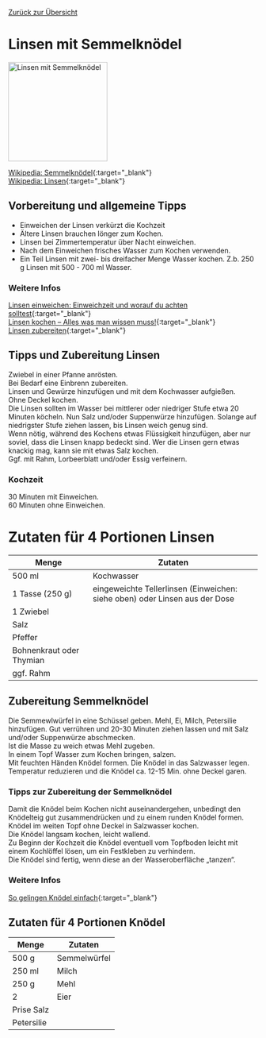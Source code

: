[Zurück zur Übersicht](index.html)

# Linsen mit Semmelknödel

<img src="https://flic.kr/p/2b4xjdp" height="200" alt="Linsen mit Semmelknödel">   

[Wikipedia: Semmelknödel](https://de.wikipedia.org/wiki/Semmelkn%C3%B6del){:target="_blank"}      
[Wikipedia: Linsen](https://de.wikipedia.org/wiki/Linse_(Botanik)){:target="_blank"}    

## Vorbereitung und allgemeine Tipps
<ul>
 <li>
 Einweichen der Linsen verkürzt die Kochzeit
 </li>
 <li>
 Ältere Linsen brauchen lönger zum Kochen.
 </li>
 <li>
 Linsen bei Zimmertemperatur über Nacht einweichen.
 </li>
 <li>
 Nach dem Einweichen frisches Wasser zum Kochen verwenden.
 </li>
 <li>
 Ein Teil Linsen mit zwei- bis dreifacher Menge Wasser kochen. Z.b. 250 g Linsen mit 500 - 700 ml Wasser.  
 </li>
</ul>

### Weitere Infos   
[Linsen einweichen: Einweichzeit und worauf du achten solltest](https://utopia.de/ratgeber/linsen-einweichen-einweichzeit-und-worauf-du-achten-solltest/){:target="_blank"}    
[Linsen kochen – Alles was man wissen muss!](https://www.wir-essen-gesund.de/linsen-kochen/){:target="_blank"}    
[Linsen zubereiten](https://de.wikihow.com/Linsen-zubereiten){:target="_blank"}    

## Tipps und Zubereitung Linsen
Zwiebel in einer Pfanne anrösten.   
Bei Bedarf eine Einbrenn zubereiten.    
Linsen und Gewürze hinzufügen und mit dem Kochwasser aufgießen.  
Ohne Deckel kochen.   
Die Linsen sollten im Wasser bei mittlerer oder niedriger Stufe etwa 20 Minuten köcheln. Nun Salz und/oder Suppenwürze hinzufügen. Solange auf niedrigster Stufe ziehen lassen, bis Linsen weich genug sind.   
Wenn nötig, während des Kochens etwas Flüssigkeit hinzufügen, aber nur soviel, dass die Linsen knapp bedeckt sind.
Wer die Linsen gern etwas knackig mag, kann sie mit etwas Salz kochen.   
Ggf. mit Rahm, Lorbeerblatt und/oder Essig verfeinern.   


###  Kochzeit
30 Minuten mit Einweichen.   
60 Minuten ohne Einweichen.   

# Zutaten für 4 Portionen Linsen

Menge | Zutaten
--- | ---
500 ml | Kochwasser
1 Tasse (250 g) | eingeweichte Tellerlinsen (Einweichen: siehe oben) oder Linsen aus der Dose
| 1 Zwiebel
| Salz
| Pfeffer
| Bohnenkraut oder Thymian
| ggf. Rahm


## Zubereitung Semmelknödel
Die Semmewlwürfel in eine Schüssel geben. Mehl, Ei, Milch, Petersilie hinzufügen. Gut verrühren und 20-30 Minuten ziehen lassen und mit Salz und/oder Suppenwürze abschmecken.   
Ist die Masse zu weich etwas Mehl zugeben.   
In einem Topf Wasser zum Kochen bringen, salzen.   
Mit feuchten Händen Knödel formen. Die Knödel in das Salzwasser legen.   
Temperatur reduzieren und die Knödel ca. 12-15 Min. ohne Deckel garen.   

### Tipps zur Zubereitung der Semmelknödel
Damit die Knödel beim Kochen nicht auseinandergehen, unbedingt den Knödelteig gut zusammendrücken und zu einem runden Knödel formen.
Knödel im weiten Topf ohne Deckel in Salzwasser kochen.    
Die Knödel langsam kochen, leicht wallend.    
Zu Beginn der Kochzeit die Knödel eventuell vom Topfboden leicht mit einem Kochlöffel lösen, um ein Festkleben zu verhindern.    
Die Knödel sind fertig, wenn diese an der Wasseroberfläche „tanzen“.   

### Weitere Infos   
[So gelingen Knödel einfach](https://www.issgesund.at/gesundkochen/tipsundtricks/sogelingenknoedeleinfach.html){:target="_blank"}    


## Zutaten für 4 Portionen Knödel

Menge | Zutaten
--- | ---
500 g | Semmelwürfel
250 ml | Milch
250 g | Mehl
2 | Eier
| Prise Salz
| Petersilie
